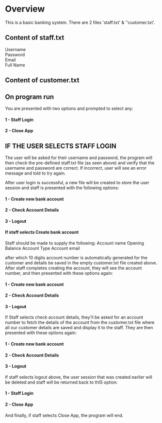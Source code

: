 # Overview

This is a basic banking system. There are 2 files 'staff.txt' & ''customer.txt'.

## Content of staff.txt
Username  
Password  
Email  
Full Name

## Content of customer.txt
   



## On program run
You are presented with two options and prompted to select any:

#### 1 - Staff Login
#### 2 - Close App


## IF THE USER SELECTS STAFF LOGIN
The user will be asked for their username and password, the program will then check the pre-defined staff.txt file (as seen above) and verify that the username and password are correct. If incorrect, user will see an error message and told to try again. 

After user login is successful, a new file will be created to store the user session and staff is presented with the following options: 
#### 1 - Create new bank account
#### 2 - Check Account Details
#### 3 - Logout  
  
    

#### If staff selects Create bank account
Staff should be made to supply the following:
Account name
Opening Balance
Account Type
Account email

after which 10 digits account number is automatically generated for the customer and details be saved in the empty customer.txt file created above. After staff completes creating the account, they will see the account number, and then presented with these options again:
#### 1 - Create new bank account
#### 2 - Check Account Details
#### 3 - Logout
   

If Staff selects check account details, they'll be asked for an account number to fetch the details of the account from the customer.txt file where all our customer details are saved and display it to the staff. They are then presented with these options again:
#### 1 - Create new bank account
#### 2 - Check Account Details
#### 3 - Logout
   
   
If staff selects logout above, the user session that was created earlier will be deleted and staff will be returned back to thIS option:
#### 1 - Staff Login
#### 2 - Close App
   
   
And finally, if staff selects Close App, the program will end.


